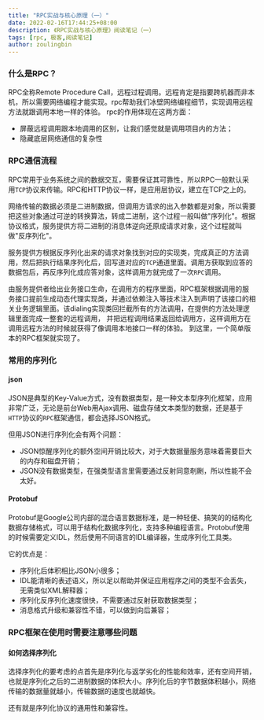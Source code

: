 ```yaml
---
title: "RPC实战与核心原理（一）"
date: 2022-02-16T17:44:25+08:00
description: 《RPC实战与核心原理》阅读笔记（一） 
tags: [rpc, 极客,阅读笔记]
author: zoulingbin
---
```


<!--more-->

### 什么是RPC？

RPC全称Remote Procedure Call，远程过程调用。远程肯定是指要跨机器而非本机，所以需要网络编程才能实现。rpc帮助我们冰壁网络编程细节，实现调用远程方法就跟调用本地一样的体验。
rpc的作用体现在这两方面：
- 屏蔽远程调用跟本地调用的区别，让我们感觉就是调用项目内的方法；
- 隐藏底层网络通信的复杂性

### RPC通信流程

RPC常用于业务系统之间的数据交互，需要保证其可靠性，所以RPC一般默认采用`TCP`协议来传输。RPC和HTTP协议一样，是应用层协议，建立在TCP之上的。

网络传输的数据必须是二进制数据，但调用方请求的出入参数都是对象，所以需要把这些对象通过可逆的转换算法，转成二进制，这个过程一般叫做"序列化"。根据协议格式，服务提供方将二进制的消息体逆向还原成请求对象，这个过程就叫做"反序列化"。

服务提供方根据反序列化出来的请求对象找到对应的实现类，完成真正的方法调用，然后把执行结果序列化后，回写道对应的`TCP`通道里面。调用方获取到应答的数据包后，再反序列化成应答对象，这样调用方就完成了一次`RPC`调用。

由服务提供者给出业务接口生命，在调用方的程序里面，RPC框架根据调用的服务接口提前生成动态代理实现类，并通过依赖注入等技术注入到声明了该接口的相关业务逻辑里面。该dialing实现类回拦截所有的方法调用，在提供的方法处理逻辑里面完成一整套的远程调用，
并把远程调用结果返回给调用方，这样调用方在调用远程方法的时候就获得了像调用本地接口一样的体验。
到这里，一个简单版本的RPC框架就实现了。

### 常用的序列化

#### json

JSON是典型的Key-Value方式，没有数据类型，是一种文本型序列化框架，应用非常广泛，无论是前台Web用Ajax调用、磁盘存储文本类型的数据，还是基于`HTTP`协议的`RPC`框架通信，都会选择JSON格式。

但用JSON进行序列化会有两个问题：
- JSON惊醒序列化的额外空间开销比较大，对于大数据量服务意味着需要巨大的内存和磁盘开销；
- JSON没有数据类型，在强类型语言里需要通过反射同意剞劂，所以性能不会太好。

#### Protobuf

Protobuf是Google公司内部的混合语言数据标准，是一种轻便、搞笑的的结构化数据存储格式，可以用于结构化数据序列化，支持多种编程语言。Protobuf使用的时候需要定义IDL，然后使用不同语言的IDL编译器，生成序列化工具类。

它的优点是：
- 序列化后体积相比JSON小很多；
- IDL能清晰的表述语义，所以足以帮助并保证应用程序之间的类型不会丢失，无需类似XML解释器；
- 序列化反序列化速度很快，不需要通过反射获取数据类型；
- 消息格式升级和兼容性不错，可以做到向后兼容；

### RPC框架在使用时需要注意哪些问题

#### 如何选择序列化

选择序列化的要考虑的点首先是序列化与返学劣化的性能和效率，还有空间开销，也就是序列化之后的二进制数据的体积大小。序列化后的字节数据体积越小，网络传输的数据量就越小，传输数据的速度也就越快。

还有就是序列化协议的通用性和兼容性。